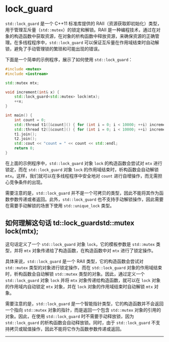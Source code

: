 # lock_guard

`std::lock_guard` 是一个 C++11 标准库提供的 RAII（资源获取即初始化）类型，用于管理互斥量（`std::mutex`）的锁定和解锁。RAII 是一种编程技术，通过在对象的构造函数中获取资源，在对象的析构函数中释放资源，来确保资源的正确管理。在多线程程序中，`std::lock_guard` 可以保证互斥量在作用域结束时自动解锁，避免了手动管理锁的繁琐和可能出现的错误。

下面是一个简单的示例程序，展示了如何使用 `std::lock_guard`：

```c++
#include <mutex>
#include <iostream>

std::mutex mtx;

void increment(int& x) {
    std::lock_guard<std::mutex> lock(mtx);
    ++x;
}

int main() {
    int count = 0;
    std::thread t1([&count]() { for (int i = 0; i < 10000; ++i) increment(count); });
    std::thread t2([&count]() { for (int i = 0; i < 10000; ++i) increment(count); });
    t1.join();
    t2.join();
    std::cout << "count = " << count << std::endl;
    return 0;
}
```

在上面的示例程序中，`std::lock_guard` 对象 `lock` 的构造函数会尝试对 `mtx` 进行锁定，而在 `std::lock_guard` 对象 `lock` 的作用域结束时，析构函数会自动解锁 `mtx`。这样，我们就可以在多线程程序中安全地对 `count` 进行自增操作，而无需担心竞争条件的出现。

需要注意的是，`std::lock_guard` 并不是一个可拷贝的类型，因此不能将其作为函数参数传递或者返回。此外，`std::lock_guard` 也不支持手动解锁操作，因此需要在需要手动解锁的场景下使用 `std::unique_lock` 类型。

## 如何理解这句话 td::lock_guardstd::mutex lock(mtx);

这句话定义了一个 `std::lock_guard` 对象 `lock`，它的模板参数是 `std::mutex` 类型，并将 `mtx` 对象传递给了构造函数，在构造函数中对 `mtx` 进行了锁定操作。

具体来说，`std::lock_guard` 是一个 RAII 类型，它的构造函数会尝试对 `std::mutex` 类型的对象进行锁定操作，而在 `std::lock_guard` 对象的作用域结束时，析构函数会自动解锁 `std::mutex` 类型的对象。因此，通过定义一个 `std::lock_guard` 对象 `lock` 并将 `mtx` 对象传递给构造函数，就可以在 `lock` 对象的作用域内自动锁定 `mtx` 对象，并在 `lock` 对象的作用域结束时自动解锁 `mtx` 对象。

需要注意的是，`std::lock_guard` 是一个智能指针类型，它的构造函数并不会返回一个指向 `std::mutex` 对象的指针，而是返回一个包含 `std::mutex` 对象的引用的对象。因此，在使用 `std::lock_guard` 时不需要手动释放锁，因为 `std::lock_guard` 的析构函数会自动释放锁。同时，由于 `std::lock_guard` 不支持拷贝或赋值操作，因此不能将它作为函数参数传递或返回。


---


